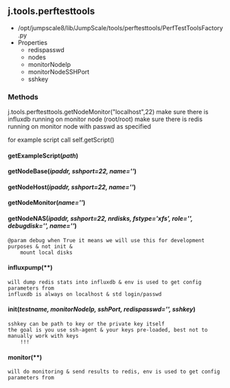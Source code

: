 <!-- toc -->
## j.tools.perftesttools

- /opt/jumpscale8/lib/JumpScale/tools/perftesttools/PerfTestToolsFactory.py
- Properties
    - redispasswd
    - nodes
    - monitorNodeIp
    - monitorNodeSSHPort
    - sshkey

### Methods

j.tools.perftesttools.getNodeMonitor("localhost",22)
make sure there is influxdb running on monitor node (root/root)
make sure there is redis running on monitor node with passwd as specified

for example script
call self.getScript()

#### getExampleScript(*path*) 

#### getNodeBase(*ipaddr, sshport=22, name=''*) 

#### getNodeHost(*ipaddr, sshport=22, name=''*) 

#### getNodeMonitor(*name=''*) 

#### getNodeNAS(*ipaddr, sshport=22, nrdisks, fstype='xfs', role='', debugdisk='', name=''*) 

```
@param debug when True it means we will use this for development purposes & not init &
    mount local disks

```

#### influxpump(**) 

```
will dump redis stats into influxdb & env is used to get config parameters from
influxdb is always on localhost & std login/passwd

```

#### init(*testname, monitorNodeIp, sshPort, redispasswd='', sshkey*) 

```
sshkey can be path to key or the private key itself
the goal is you use ssh-agent & your keys pre-loaded, best not to manually work with keys
    !!!

```

#### monitor(**) 

```
will do monitoring & send results to redis, env is used to get config parameters from

```

